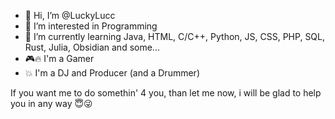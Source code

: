 - 👋 Hi, I’m @LuckyLucc
- 👀 I’m interested in Programming
- 🌱 I’m currently learning Java, HTML, C/C++, Python, JS, CSS, PHP, SQL, Rust, Julia, Obsidian and some...
- 🎮🔥 I'm a Gamer
- 💥 I'm a DJ and Producer (and a Drummer)

If you want me to do somethin' 4 you, than let me now, i will be glad to help you in any way 😇😜
